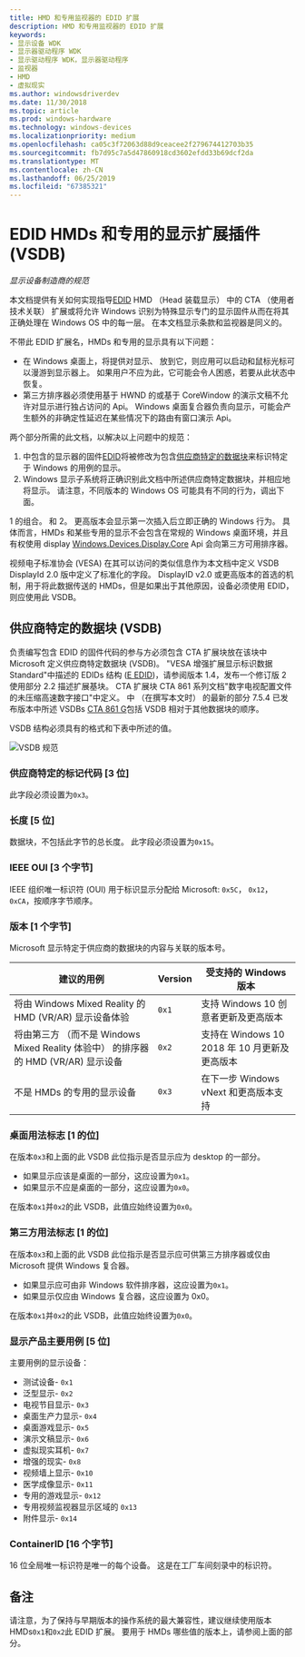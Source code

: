 ```yaml
---
title: HMD 和专用监视器的 EDID 扩展
description: HMD 和专用监视器的 EDID 扩展
keywords:
- 显示设备 WDK
- 显示器驱动程序 WDK
- 显示驱动程序 WDK，显示器驱动程序
- 监视器
- HMD
- 虚拟现实
ms.author: windowsdriverdev
ms.date: 11/30/2018
ms.topic: article
ms.prod: windows-hardware
ms.technology: windows-devices
ms.localizationpriority: medium
ms.openlocfilehash: ca05c3f72063d88d9ceacee2f279674412703b35
ms.sourcegitcommit: fb7d95c7a5d47860918cd3602efdd33b69dcf2da
ms.translationtype: MT
ms.contentlocale: zh-CN
ms.lasthandoff: 06/25/2019
ms.locfileid: "67385321"
---
```

# <a name="edid-extension-vsdb-for-hmds-and-specialized-displays"></a>EDID HMDs 和专用的显示扩展插件 (VSDB)

*显示设备制造商的规范*

本文档提供有关如何实现指导[EDID](https://en.wikipedia.org/wiki/Extended_Display_Identification_Data) HMD （Head 装载显示） 中的 CTA （使用者技术关联） 扩展或将允许 Windows 识别为特殊显示专门的显示固件从而在将其正确处理在 Windows OS 中的每一层。 在本文档显示条款和监视器是同义的。

不带此 EDID 扩展名，HMDs 和专用的显示具有以下问题：

* 在 Windows 桌面上，将提供对显示、 放到它，则应用可以启动和鼠标光标可以漫游到显示器上。 如果用户不应为此，它可能会令人困惑，若要从此状态中恢复。
* 第三方排序器必须使用基于 HWND 的或基于 CoreWindow 的演示文稿不允许对显示进行独占访问的 Api。 Windows 桌面复合器负责向显示，可能会产生额外的非确定性延迟在某些情况下的路由有窗口演示 Api。

两个部分所需的此文档，以解决以上问题中的规范：

1. 中包含的显示器的固件[EDID](https://en.wikipedia.org/wiki/Extended_Display_Identification_Data)将被修改为包含[供应商特定的数据块](https://en.wikipedia.org/wiki/Extended_Display_Identification_Data#EIA.2FCEA-861_extension_block)来标识特定于 Windows 的用例的显示。
2. Windows 显示子系统将正确识别此文档中所述供应商特定数据块，并相应地将显示。 请注意，不同版本的 Windows OS 可能具有不同的行为，调出下面。

1 的组合。 和 2。 更高版本会显示第一次插入后立即正确的 Windows 行为。 具体而言，HMDs 和某些专用的显示不会包含在常规的 Windows 桌面环境，并且有权使用 display [Windows.Devices.Display.Core](https://docs.microsoft.com/en-us/uwp/api/windows.devices.display.core) Api 会向第三方可用排序器。

视频电子标准协会 (VESA) 在其可以访问的类似信息作为本文档中定义 VSDB DisplayId 2.0 版中定义了标准化的字段。  DisplayID v2.0 或更高版本的首选的机制，用于将此数据传送的 HMDs，但是如果出于其他原因，设备必须使用 EDID，则应使用此 VSDB。

## <a name="vendor-specific-data-block-vsdb"></a>供应商特定的数据块 (VSDB)

负责编写包含 EDID 的固件代码的参与方必须包含 CTA 扩展块放在该块中 Microsoft 定义供应商特定数据块 (VSDB)。 "VESA 增强扩展显示标识数据 Standard"中描述的 EDIDs 结构 ([E EDID](https://vesa.org/vesa-standards/standards-summaries/))，请参阅版本 1.4，发布一个修订版 2 使用部分 2.2 描述扩展基块。  CTA 扩展块 CTA 861 系列文档"数字电视配置文件的未压缩高速数字接口"中定义。  中 （在撰写本文时） 的最新的部分 7.5.4 已发布版本中所述 VSDBs [CTA 861 G](https://standards.cta.tech/kwspub/published_docs/CTA-861-G-Preview.pdf)包括 VSDB 相对于其他数据块的顺序。 

VSDB 结构必须具有的格式和下表中所述的值。

![VSDB 规范](images/specialized-displays-vsdb.png)

### <a name="vendor-specific-tag-code-3-bits"></a>供应商特定的标记代码 [3 位]

此字段必须设置为`0x3`。

### <a name="length-5-bits"></a>长度 [5 位]

数据块，不包括此字节的总长度。  此字段必须设置为`0x15`。

### <a name="ieee-oui-3-bytes"></a>IEEE OUI [3 个字节]

IEEE 组织唯一标识符 (OUI) 用于标识显示分配给 Microsoft: `0x5C`， `0x12`， `0xCA`，按顺序字节顺序。

### <a name="version-1-byte"></a>版本 [1 个字节]

Microsoft 显示特定于供应商的数据块的内容与关联的版本号。

| 建议的用例 | Version | 受支持的 Windows 版本 |
|----------------------|---------|---------------------------|
| 将由 Windows Mixed Reality 的 HMD (VR/AR) 显示设备体验 | `0x1` | 支持 Windows 10 创意者更新及更高版本 |
| 将由第三方 （而不是 Windows Mixed Reality 体验中） 的排序器的 HMD (VR/AR) 显示设备 | `0x2` | 支持在 Windows 10 2018 年 10 月更新及更高版本 |
| 不是 HMDs 的专用的显示设备 | `0x3` | 在下一步 Windows vNext 和更高版本支持 |

### <a name="desktop-usage-flag-1-bit"></a>桌面用法标志 [1 的位]

在版本`0x3`和上面的此 VSDB 此位指示是否显示应为 desktop 的一部分。

* 如果显示应该是桌面的一部分，这应设置为`0x1`。
* 如果显示不应是桌面的一部分，这应设置为`0x0`。

在版本`0x1`并`0x2`的此 VSDB，此值应始终设置为`0x0`。

### <a name="third-party-usage-flag-1-bit"></a>第三方用法标志 [1 的位]

在版本`0x3`和上面的此 VSDB 此位指示是否显示应可供第三方排序器或仅由 Microsoft 提供 Windows 复合器。

* 如果显示应可由非 Windows 软件排序器，这应设置为`0x1`。
* 如果显示仅应由 Windows 复合器，这应设置为 0x0。

在版本`0x1`并`0x2`的此 VSDB，此值应始终设置为`0x0`。

### <a name="display-product-primary-use-case-5-bits"></a>显示产品主要用例 [5 位]

主要用例的显示设备：

* 测试设备- `0x1`
* 泛型显示- `0x2`
* 电视节目显示- `0x3`
* 桌面生产力显示- `0x4`
* 桌面游戏显示- `0x5`
* 演示文稿显示- `0x6`
* 虚拟现实耳机- `0x7`
* 增强的现实- `0x8`
* 视频墙上显示- `0x10`
* 医学成像显示- `0x11`
* 专用的游戏显示- `0x12`
* 专用视频监视器显示区域的 `0x13`
* 附件显示- `0x14`

### <a name="containerid-16-bytes"></a>ContainerID [16 个字节]

16 位全局唯一标识符是唯一的每个设备。 这是在工厂车间刻录中的标识符。 

## <a name="remarks"></a>备注

请注意，为了保持与早期版本的操作系统的最大兼容性，建议继续使用版本 HMDs`0x1`和`0x2`此 EDID 扩展。 要用于 HMDs 哪些值的版本上，请参阅上面的部分。
